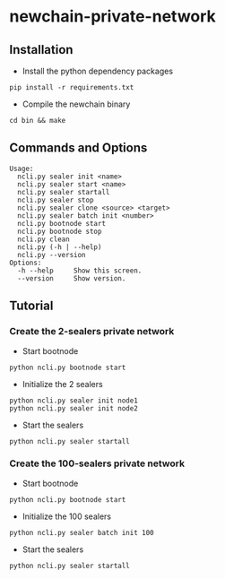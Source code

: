 # newchain-private-network

## Installation

* Install the python dependency packages
```
pip install -r requirements.txt
```
* Compile the newchain binary
```
cd bin && make
```

## Commands and Options
```
Usage:
  ncli.py sealer init <name>
  ncli.py sealer start <name>
  ncli.py sealer startall
  ncli.py sealer stop
  ncli.py sealer clone <source> <target>
  ncli.py sealer batch init <number>
  ncli.py bootnode start
  ncli.py bootnode stop
  ncli.py clean
  ncli.py (-h | --help)
  ncli.py --version
Options:
  -h --help     Show this screen.
  --version     Show version.
```

## Tutorial

### Create the 2-sealers private network

* Start bootnode
```
python ncli.py bootnode start
```

* Initialize the 2 sealers
```
python ncli.py sealer init node1
python ncli.py sealer init node2
```

* Start the sealers
```
python ncli.py sealer startall
```

### Create the 100-sealers private network

* Start bootnode
```
python ncli.py bootnode start
```

* Initialize the 100 sealers
```
python ncli.py sealer batch init 100
```

* Start the sealers
```
python ncli.py sealer startall
```
